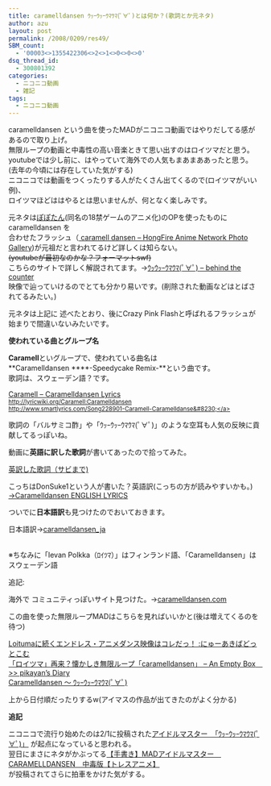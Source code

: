 ```yaml
---
title: caramelldansen ｳｯｰｳｯｰｳﾏｳﾏ(ﾟ∀ﾟ)とは何か？(歌詞とか元ネタ)
author: azu
layout: post
permalink: /2008/0209/res49/
SBM_count:
  - '00003<>1355422306<>2<>1<>0<>0<>0'
dsq_thread_id:
  - 300801392
categories:
  - ニコニコ動画
  - 雑記
tags:
  - ニコニコ動画
---
```

caramelldansen という曲を使ったMADがニコニコ動画ではやりだしてる感があるので取り上げ。  
無限ループの動画と中毒性の高い音楽ときて思い出すのはロイツマだと思う。  
youtubeでは少し前に、はやっていて海外での人気もまあまああったと思う。 (去年の今頃には存在していた気がする)  
ニコニコでは動画をつくったりする人がたくさん出てくるので(ロイツマがいい例)、  
ロイツマほどははやるとは思いませんが、何となく楽しみです。

元ネタは[ぽぽたん][1](同名の18禁ゲームのアニメ化)のOPを使ったものにcaramelldansen を  
合わせたフラッシュ（[ caramell dansen &#8211; HongFire Anime Network Photo Gallery][2])が元祖だと言われてるけど詳しくは知らない。  
<strike> (youtubeが最初なのかな？フォーマットswf)  
</strike>こちらのサイトで詳しく解説されてます。→[ｳｯｳｯｰｳﾏｳﾏ(ﾟ∀ﾟ) &#8211; behind the counter][3]  
映像で辿っていけるのでとても分かり易いです。(削除された動画などはとばされてるみたい。)

元ネタは上記に 述べたとおり、後にCrazy Pink <span class="keyword">Flashと呼ばれるフラッシュが始まりで間違いないみたいです。</span>

**使われている曲とグループ名**

**Caramell**といグループで、使われている曲名は  
**Caramelldansen ****-Speedycake Remix-**という曲です。  
歌詞は、スウェーデン語？です。

[Caramell &#8211; Caramelldansen Lyrics][4]  
<small><a href="http://lyricwiki.org/Caramell:Caramelldansen" target="new">http://lyricwiki.org/Caramell:Caramelldansen</a><br /> <a href="http://www.smartlyrics.com/Song228901-Caramell-Caramelldansen-lyrics.aspx#" target="new">http://www.smartlyrics.com/Song228901-Caramell-Caramelldanse&#8230;</a></small>

歌詞の「<span class="keyword">バルサミコ</span>酢」や「ｳｯｰｳｯｰｳﾏｳﾏ(ﾟ∀ﾟ)」のような空耳も人気の反映に貢献してるっぽいね。

動画に**英語に訳した歌詞**が書いてあったので拾ってみた。

[英訳した歌詞（サビまで)][5]

こっちはDonSuke1という人が書いた？英語訳(こっちの方が読みやすいかも。)  
[→Caramelldansen ENGLISH LYRICS][6]

ついでに**日本語訳**も見つけたのでおいておきます。

日本語訳→[caramelldansen_ja][7]

[][7]  
※ちなみに「Ievan Polkka（ﾛｲﾂﾏ）」はフィンランド語､「Caramelldansen」はスウェーデン語

追記:

海外で コミュニティっぽいサイト見つけた。→[caramelldansen.com][8]

この曲を使った無限ループMADはこちらを見ればいいかと(後は増えてくるのを待つ)

[Loitumaに続くエンドレス・アニメダンス映像はコレだっ！ :にゅーあきばどっとこむ][9]  
[「ロイツマ」再来？懐かしき無限ループ「caramelldansen」 &#8211; An Empty Box　>> pikayan’s Diary][10]  
[Caramelldansen ～ ｳｯｰｳｯｰｳﾏｳﾏ(ﾟ∀ﾟ)][11]

上から日付順だったりするw(アイマスの作品が出てきたのがよく分かる)

**追記**

ニコニコで流行り始めたのは2/1に投稿された<a href="http://www.nicovideo.jp/watch/sm2190589" class="video">アイドルマスター　「ｳｯｰｳｯｰｳﾏｳﾏ(ﾟ∀ﾟ)」</a> が起点になっていると思われる。  
翌日にまさにネタがかぶってる<a href="http://www.nicovideo.jp/watch/sm2201564" class="video">【手書き】MADアイドルマスター　CARAMELLDANSEN　中毒版【トレスアニメ】</a>  
が投稿されてさらに拍車をかけた気がする。

 [1]: http://d.hatena.ne.jp/keyword/%A4%DD%A4%DD%A4%BF%A4%F3
 [2]: http://www.caramelldansen.com/node/53
 [3]: http://d.hatena.ne.jp/suikyo/20080212/p1
 [4]: http://www.lyrics007.com/Caramell%20Lyrics/Caramelldansen%20Lyrics.html
 [5]: http://efcl.infol/wp-content/uploads/2008/02/wewonderisyoureadytolastwith.txt "英訳した歌詞サビまで"
 [6]: http://www.caramelldansen.com/node/71
 [7]: http://efcl.infol/wp-content/uploads/2008/02/caramelldansen_ja.txt "caramelldansen_ja.txt"
 [8]: http://www.caramelldansen.com/
 [9]: http://www.new-akiba.com/archives/2007/03/loituma_8.html
 [10]: http://d.hatena.ne.jp/pikayan/20080201/p2
 [11]: http://tangerine.sweetstyle.jp/?eid=746576